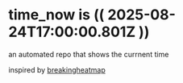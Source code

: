 # time_now is (( 2025-08-24T17:00:00.801Z ))

an automated repo that shows the currnent time

inspired by [breakingheatmap](https://github.com/breakingheatmap/breakingheatmap)